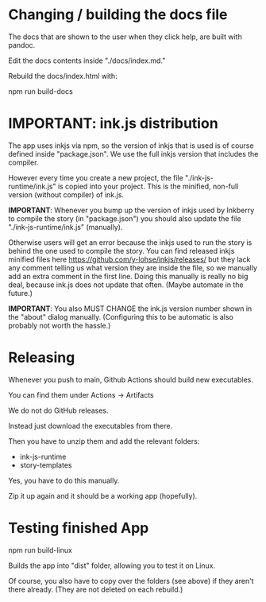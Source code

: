 # Changing / building the docs file

The docs that are shown to the user when they click help, are built with pandoc.

Edit the docs contents inside "./docs/index.md."

Rebuild the docs/index.html with:

npm run build-docs

# IMPORTANT: ink.js distribution

The app uses inkjs via npm, so the version of inkjs that is used is of course
defined inside "package.json". We use the full inkjs version that includes the compiler.

However every time you create a new project, the file "./ink-js-runtime/ink.js"
is copied into your project. This is the minified, non-full version (without compiler)
of ink.js.

**IMPORTANT**: Whenever you bump up the version of inkjs used by Inkberry
to compile the story (in "package.json") you should also update the file
"./ink-js-runtime/ink.js" (manually).

Otherwise users will get an error because the inkjs used to run the story
is behind the one used to compile the story.
You can find released inkjs minified files here https://github.com/y-lohse/inkjs/releases/
but they lack any comment telling us what version they are inside the file,
so we manually add an extra comment in the first line.
Doing this manually is really no big deal, because ink.js does not update that often.
(Maybe automate in the future.)

**IMPORTANT**: You also MUST CHANGE the ink.js version number shown in the "about" dialog manually. (Configuring this to be automatic is also probably not worth the hassle.)

# Releasing

Whenever you push to main, Github Actions should build new executables.

You can find them under Actions -> Artifacts

We do not do GitHub releases.

Instead just download the executables from there.

Then you have to unzip them and add the relevant folders:

+ ink-js-runtime
+ story-templates

Yes, you have to do this manually.

Zip it up again and it should be a working app (hopefully).

# Testing finished App

npm run build-linux

Builds the app into "dist" folder, allowing you to test it on Linux.

Of course, you also have to copy over the folders (see above) if they aren't there already.
(They are not deleted on each rebuild.)
